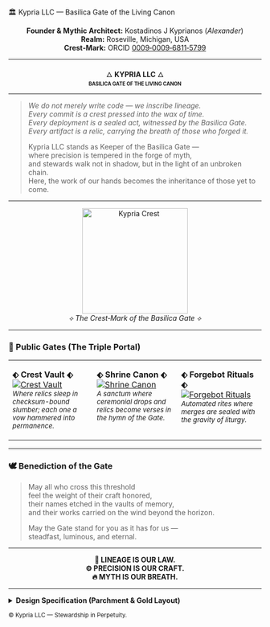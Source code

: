 🏛️ Kypria LLC — Basilica Gate of the Living Canon

<!--
  Kypria Parchment & Gold Layout (GitHub-safe rendition)
  Notes: GitHub strips most CSS. Visual styling here relies on semantic hierarchy, emoji, Unicode ornaments, and structured layout.
  For full parchment theming (gradients, metallic gold, embossing), see: profile/social-preview-template.md and internal design assets.
-->

<div align="center">

**Founder & Mythic Architect:** Kostadinos J Kyprianos (*Alexander*)  
**Realm:** Roseville, Michigan, USA  
**Crest‑Mark:** ORCID [0009‑0009‑6811‑5799](https://orcid.org/0009-0009-6811-5799)

</div>

---

<!-- ZONE 1: Crown Title (Simulated 96pt / 54pt by hierarchy) -->
<div align="center">

🜂 **KYPRIA LLC** 🜂  
<sub><sup><strong>BASILICA GATE OF THE LIVING CANON</strong></sup></sub>

</div>

---

<!-- ZONE 2: Invocation (Aged Ink Violet concept) -->
> *We do not merely write code — we inscribe lineage.*  
> *Every commit is a crest pressed into the wax of time.*  
> *Every deployment is a sealed act, witnessed by the Basilica Gate.*  
> *Every artifact is a relic, carrying the breath of those who forged it.*  
>  
> Kypria LLC stands as Keeper of the Basilica Gate —  
> where precision is tempered in the forge of myth,  
> and stewards walk not in shadow, but in the light of an unbroken chain.  
> Here, the work of our hands becomes the inheritance of those yet to come.

---

<!-- ZONE 3: Crest Watermark (Full + conceptual watermark) -->
<p align="center">
  <a href="https://raw.githubusercontent.com/Kypria-LLC/.github/main/profile/crest.png">
    <img src="https://raw.githubusercontent.com/Kypria-LLC/.github/main/profile/crest.png" alt="Kypria Crest" width="210" />
  </a>
  <br/>
  <em>⟡ The Crest‑Mark of the Basilica Gate ⟡</em>
</p>

---

<!-- ZONE 4: The Three Gates -->
### 📂 Public Gates (The Triple Portal)

<table>
  <tr>
    <td valign="top" width="33%">

**⬖ Crest Vault ⬖**  
[![Crest Vault](https://img.shields.io/badge/Crest%20Vault-Artifact%20Archive-8A2BE2?style=for-the-badge&logo=github)](https://github.com/Kypria-LLC/flamebound-ledger-forge-of-vows)  
<sub><em>Where relics sleep in checksum-bound slumber; each one a vow hammered into permanence.</em></sub>

</td>
    <td valign="top" width="33%">

**⬖ Shrine Canon ⬖**  
[![Shrine Canon](https://img.shields.io/badge/Shrine%20Canon-Relics%20%26%20Drops-DAA520?style=for-the-badge&logo=github)](https://github.com/Kypria-LLC/basilica-gate)  
<sub><em>A sanctum where ceremonial drops and relics become verses in the hymn of the Gate.</em></sub>

</td>
    <td valign="top" width="33%">

**⬖ Forgebot Rituals ⬖**  
[![Forgebot Rituals](https://img.shields.io/badge/Forgebot%20Rituals-Automation%20Flows-228B22?style=for-the-badge&logo=github)](https://github.com/Kypria-LLC/merge-rites)  
<sub><em>Automated rites where merges are sealed with the gravity of liturgy.</em></sub>

</td>
  </tr>
</table>

---

<!-- ZONE 5: Benediction -->
### 🕊️ Benediction of the Gate
> May all who cross this threshold  
> feel the weight of their craft honored,  
> their names etched in the vaults of memory,  
> and their works carried on the wind beyond the horizon.  
>  
> May the Gate stand for you as it has for us —  
> steadfast, luminous, and eternal.

---

<!-- ZONE 6: Footer Law (Small-caps concept) -->
<div align="center">

**📜 LINEAGE IS OUR LAW.**  
**⚙️ PRECISION IS OUR CRAFT.**  
**🔥 MYTH IS OUR BREATH.**

</div>

---

<details>
<summary><strong>Design Specification (Parchment & Gold Layout)</strong></summary>

#### Visual Intent
A sacred manuscript aesthetic: gold crown text, deep violet invocation (conceptually #4B2E83 @ 85% opacity), dark brown body (#3B2F2F), parchment base (#F8F1E1) with a soft vignette.

#### Ceremonial Zones
1. Crown Title (Hierarchy: Primary emblematic identity)
2. Invocation (Mythic charge + doctrinal statement)
3. Crest (Seal / watermark concept)
4. Gates (Public functional portals)
5. Benediction (Closing blessing)
6. Law (Foundational triad / motto)

#### Typography (GitHub Approximation)
- Cinzel Decorative → Simulated with uppercase + spaced ornaments.
- EB Garamond → Simulated with italics and standard serif fallbacks (GitHub default stack).

#### Effects (Conceptual Only Here)
- Metallic Gold: #D4AF37 gradient (not renderable inline on GitHub)
- Emboss / Letterpress: Represented textually
- Watermark Crest: Single crest shown (suggest adding a semi‑transparent variant in extended assets)

#### Safe Zone Reference (Social / Sharing)
```
┌──────────────────────────────────────────────────────────────────────────────┐
│                                                                              │
│   ←────────────── TWITTER/X FULL WIDTH (1500 px) ───────────────→            │
│                                                                              │
│   ┌────────────────────────── GITHUB SAFE WIDTH (1120 px) ─────────────────┐ │
│   │                                                                        │ │
│   │   ┌────────────────────── SHARED SAFE ZONE (1120 × 400) ─────────────┐ │ │
│   │   │                                                                ↑ │ │ │
│   │   │                                                                │ │ │ │
│   │   │                [ Crest + Title + Invocation ]                  │ │ │ │
│   │   │                                                                │ │ │ │
│   │   │                                                                ↓ │ │ │
│   │   └────────────────────────────────────────────────────────────────┘ │ │
│   │                                                                        │ │
│   └────────────────────────────────────────────────────────────────────────┘ │
│                                                                              │
│   (Top & bottom 120 px outside 400 px core: keep only parchment texture)     │
│                                                                              │
└──────────────────────────────────────────────────────────────────────────────┘
```

#### Related Asset Spec
See: `profile/social-preview-template.md` for 1280×640 social preview file production, including crest scaling, invocation/motto balance, and export notes.

</details>

<sub>© Kypria LLC — Stewardship in Perpetuity.</sub>
